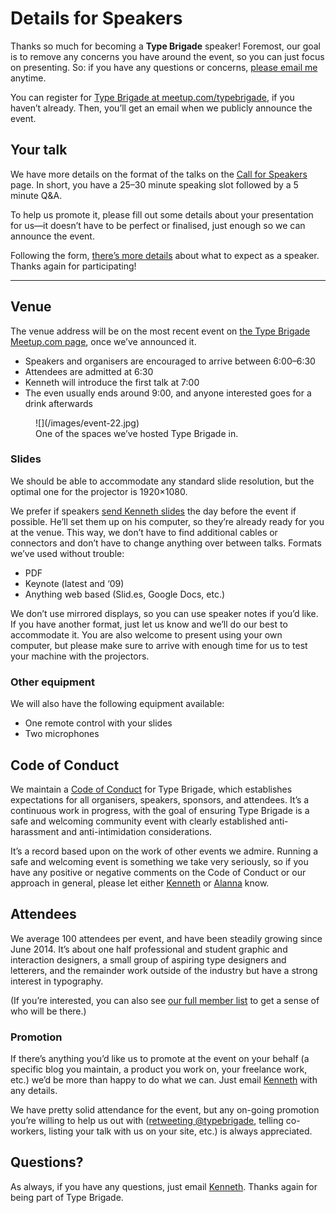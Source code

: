 # Details for Speakers

Thanks so much for becoming a **Type Brigade** speaker! Foremost, our goal is to remove any concerns you have around the event, so you can just focus on presenting. So: if you have any questions or concerns, [please email me](mailto:kenneth@typebrigade.com) anytime.

You can register for [Type Brigade at meetup.com/typebrigade](http://www.meetup.com/typebrigade), if you haven’t already. Then, you’ll get an email when we publicly announce the event.

## Your talk

We have more details on the format of the talks on the [Call for Speakers](http://typebrigade.com/call-for-speakers) page. In short, you have a 25–30 minute speaking slot followed by a 5 minute Q&A.

To help us promote it, please fill out some details about your presentation for us—it doesn’t have to be perfect or finalised, just enough so we can announce the event.

Following the form, [there’s more details](#more-details) about what to expect as a speaker. Thanks again for participating!

<!--
<form id="form2"
      name="form2"
      accept-charset="UTF-8"
      enctype="multipart/form-data"
      method="post"
      validate="validate"
      action="https://typebrigade.wufoo.com/forms/m1uocne51azfrmy/#public">

      <ul>

      <li>
      <label class="desc" for="Field1" id="title1" required="required">Name</label>
      <input class="field text medium" id="Field1" maxlength="255" name=
      "Field1" required="required" tabindex="1" type="text" value="" />
      </li>

      <li>
      <label class="desc" for="Field2" id="title2" required="required">Email</label>
      <input class="field text medium" id="Field2" maxlength="255" name=
      "Field2" required="required" spellcheck="false" tabindex="2" type="email"
      value="" />
      </li>

      <li>
      <label class="desc" for="Field16" id="title16">Company<small>If you’d like us to promote where you work.</small></label>
      <input class="field text medium" id="Field16" maxlength="255" name=
      "Field16" tabindex="4" type="text" value="" />
      </li>

      <li>
      <label class="desc" for="Field12" id="title12">Social URLs<small>Any social URLs we should promote you at?</small></label>
      <textarea class="field textarea medium"
      id="Field12"
      name="Field12"
      rows="5"
      spellcheck="true"
      tabindex="6"
      placeholder="twitter.com/examplename"></textarea>
      </li>

      <li>
      <label class="desc" for="Field13" id="title13" required="required">Presentation title
      <small class="instruct" id="instruct17">You can update this later if you need to.</small>
      </label>
      <input class="field text medium" id="Field13" maxlength="255" name=
      "Field13" required="required" tabindex="7" type="text" value="" />
      </li>

      <li>
      <label class="desc" for="Field14" id="title14" required="required">Abstract
      <small>This will be used on the site and meetup group. Aim for three to five sentences. Don’t worry if it changes before the event, it’s just to give us an idea!</small>
        </label>
        <textarea class="field textarea medium"
        id="Field14"
        name="Field14"
        required="required"
        rows="7"
        spellcheck="true"
        tabindex="8"></textarea>
        </li>

  <li id="foli19" class="notranslate">
  <fieldset>
  <legend id="title19" class="desc">
  I would like to present from…
  </legend>
  <input id="radioDefault_19" name="Field19" type="hidden" value="" />
  <input id="Field19_0" name="Field19" type="radio" class="field radio" value="My own computer" tabindex="7" checked="checked"     />
  <label class="choice" for="Field19_0" >
  My own computer</label>
  <input id="Field19_1" name="Field19" type="radio" class="field radio" value="Kenneth&rsquo;s computer" tabindex="8"     />
  <label class="choice" for="Field19_1" >
  Kenneth’s computer</label>
  </fieldset>
  </li>

  <li>
  <label class="desc" for="Field15" id="title15">Additional details
  <small class="instruct" id="instruct15">Anything else you’d like to
  tell us about your presentation? This will be excluded from the public
  summary.</small>
  </label>
  <textarea class="field textarea medium"
  id="Field15"
  name="Field15"
  rows="7"
  spellcheck="true"
  tabindex="9"></textarea>
  </li>
  <li>
  <input class="btTxt submit" id="saveForm" name="saveForm" type="submit" value="Submit" />
  </li>

  <li class="hidden">
  <label for="comment">Do Not Fill This Out</label>
  <textarea name="comment" id="comment" rows="1" cols="1"></textarea>
  <input type="hidden" id="idstamp" name="idstamp" value="eQEyBxPune3dyPc/XZ19OEcinFQfqJcNrhq4spXbBXw=" />
  </li>
</ul>
</form>
-->

---

<div id="more-details"></div>

## Venue

The venue address will be on the most recent event on [the Type Brigade Meetup.com page](http://meetup.com/typebrigade), once we’ve announced it.

- Speakers and organisers are encouraged to arrive between 6:00–6:30
- Attendees are admitted at 6:30
- Kenneth will introduce the first talk at 7:00
- The even usually ends around 9:00, and anyone interested goes for a drink afterwards

<!--

<figure class="figure--aside">
![](/images/mobify-hq.jpg)
<figcaption>Mobify HQ is on the 3rd floor of the Chintz & Company building.</figcaption>
</figure>

-->

<figure class="figure--aside">
![](/images/event-22.jpg)
<figcaption>One of the spaces we’ve hosted Type Brigade in.</figcaption>
</figure>

### Slides

We should be able to accommodate any standard slide resolution, but the optimal one for the projector is 1920×1080.

We prefer if speakers [send Kenneth slides](mailto:kenneth@typebrigade.com) the day before the event if possible. He’ll set them up on his computer, so they’re already ready for you at the venue. This way, we don’t have to find additional cables or connectors and don’t have to change anything over between talks. Formats we’ve used without trouble:

- PDF
- Keynote (latest and ‘09)
- Anything web based (Slid.es, Google Docs, etc.)

We don’t use mirrored displays, so you can use speaker notes if you’d like. If you have another format, just let us know and we’ll do our best to accommodate it. You are also welcome to present using your own computer, but please make sure to arrive with enough time for us to test your machine with the projectors.

### Other equipment

We will also have the following equipment available:

- One remote control with your slides
- Two microphones

## Code of Conduct

We maintain a [Code of Conduct](http://typebrigade.com/code-of-conduct) for Type Brigade, which establishes expectations for all organisers, speakers, sponsors, and attendees. It’s a continuous work in progress, with the goal of ensuring Type Brigade is a safe and welcoming community event with clearly established anti-harassment and anti-intimidation considerations.

It’s a record based upon on the work of other events we admire. Running a safe and welcoming event is something we take very seriously, so if you have any positive or negative comments on the Code of Conduct or our approach in general, please let either [Kenneth](mailto:kenneth@typebrigade.com) or [Alanna](mailto:alanna@typebrigade.com) know.

## Attendees

We average 100 attendees per event, and have been steadily growing since June 2014. It’s about one half professional and student graphic and interaction designers, a small group of aspiring type designers and letterers, and the remainder work outside of the industry but have a strong interest in typography.

(If you’re interested, you can also see [our full member list](http://www.meetup.com/typebrigade/members/) to get a sense of who will be there.)

### Promotion

If there’s anything you’d like us to promote at the event on your behalf (a specific blog you maintain, a product you work on, your freelance work, etc.) we’d be more than happy to do what we can. Just email [Kenneth](mailto:kenneth@typebrigade.com) with any details.

We have pretty solid attendance for the event, but any on-going promotion you’re willing to help us out with ([retweeting @typebrigade](http://twitter.com/typebrigade), telling co-workers, listing your talk with us on your site, etc.) is always appreciated.

## Questions?

As always, if you have any questions, just email [Kenneth](mailto:kenneth@typebrigade.com). Thanks again for being part of Type Brigade.
